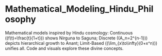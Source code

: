 # Mathematical_Modeling_Hindu_Philosophy
Mathematical models inspired by Hindu cosmology: Continuous (\(f(t)=\frac{t}{1+t}\)) shows Nirguna to Saguna; Discrete (\(A_n=2^{n-1}\)) depicts hierarchical growth to Anant; Limit-Based (\(\lim_{x\to\infty}(0+x^n)\)) unifies all. Code and visuals explore these divine concepts.
